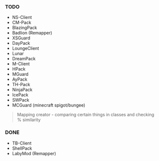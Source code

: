 ### TODO
- NS-Client
- CM-Pack
- BlazingPack
- Badlion (Remapper)
- XSGuard
- DayPack
- LoungeClient
- Lunar
- DreamPack
- M-Client
- HPack
- MGuard
- AyPack
- TH-Pack
- NinjaPack
- IcePack
- SWPack
- MCGuard (minecraft spigot/bungee)

> Mapping creator - comparing certain things in classes and checking % similarity 

### DONE
- TB-Client
- ShellPack
- LabyMod (Remapper)
